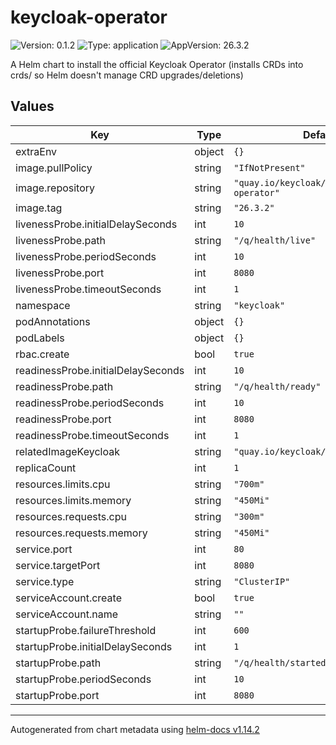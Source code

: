 # keycloak-operator

![Version: 0.1.2](https://img.shields.io/badge/Version-0.1.2-informational?style=flat-square) ![Type: application](https://img.shields.io/badge/Type-application-informational?style=flat-square) ![AppVersion: 26.3.2](https://img.shields.io/badge/AppVersion-26.3.2-informational?style=flat-square)

A Helm chart to install the official Keycloak Operator (installs CRDs into crds/ so Helm doesn't manage CRD upgrades/deletions)

## Values

| Key | Type | Default | Description |
|-----|------|---------|-------------|
| extraEnv | object | `{}` |  |
| image.pullPolicy | string | `"IfNotPresent"` |  |
| image.repository | string | `"quay.io/keycloak/keycloak-operator"` |  |
| image.tag | string | `"26.3.2"` |  |
| livenessProbe.initialDelaySeconds | int | `10` |  |
| livenessProbe.path | string | `"/q/health/live"` |  |
| livenessProbe.periodSeconds | int | `10` |  |
| livenessProbe.port | int | `8080` |  |
| livenessProbe.timeoutSeconds | int | `1` |  |
| namespace | string | `"keycloak"` |  |
| podAnnotations | object | `{}` |  |
| podLabels | object | `{}` |  |
| rbac.create | bool | `true` |  |
| readinessProbe.initialDelaySeconds | int | `10` |  |
| readinessProbe.path | string | `"/q/health/ready"` |  |
| readinessProbe.periodSeconds | int | `10` |  |
| readinessProbe.port | int | `8080` |  |
| readinessProbe.timeoutSeconds | int | `1` |  |
| relatedImageKeycloak | string | `"quay.io/keycloak/keycloak:26.3.2"` |  |
| replicaCount | int | `1` |  |
| resources.limits.cpu | string | `"700m"` |  |
| resources.limits.memory | string | `"450Mi"` |  |
| resources.requests.cpu | string | `"300m"` |  |
| resources.requests.memory | string | `"450Mi"` |  |
| service.port | int | `80` |  |
| service.targetPort | int | `8080` |  |
| service.type | string | `"ClusterIP"` |  |
| serviceAccount.create | bool | `true` |  |
| serviceAccount.name | string | `""` |  |
| startupProbe.failureThreshold | int | `600` |  |
| startupProbe.initialDelaySeconds | int | `1` |  |
| startupProbe.path | string | `"/q/health/started"` |  |
| startupProbe.periodSeconds | int | `10` |  |
| startupProbe.port | int | `8080` |  |

----------------------------------------------
Autogenerated from chart metadata using [helm-docs v1.14.2](https://github.com/norwoodj/helm-docs/releases/v1.14.2)
